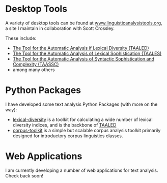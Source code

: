 # Desktop Tools
A variety of desktop tools can be found at <a href="https://www.linguisticanalysistools.org/" target="_blank">www.linguisticanalysistools.org</a>, a site I maintain in collaboration with Scott Crossley.

These include:
- <a href = "https://www.linguisticanalysistools.org/taaled.html" target="_blank">The Tool for the Automatic Analysis if Lexical Diversity (TAALED)</a>
- <a href = "https://www.linguisticanalysistools.org/taales.html" target="_blank">The Tool for the Automatic Analysis of Lexical Sophistication (TAALES)</a>
- <a href = "https://www.linguisticanalysistools.org/taassc.html" target="_blank">The Tool for the Automatic Analysis of Syntactic Sophistication and Complexity (TAASSC)</a>
- among many others

# Python Packages
I have developed some text analysis Python Packages (with more on the way):
- <a href = "https://github.com/kristopherkyle/lexical_diversity" target="_blank">lexical-diversity</a> is a toolkit for calculating a wide number of lexical diversity indices, and is the backbone of <a href = "https://www.linguisticanalysistools.org/taaled.html" target="_blank">TAALED</a>
- <a href = "https://github.com/kristopherkyle/corpus_toolkit" target="_blank">corpus-toolkit</a> is a simple but scalable corpus analysis toolkit primarily designed for introductory corpus linguistics classes.

# Web Applications
I am currently developing a number of web applications for text analysis. Check back soon!
